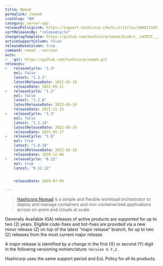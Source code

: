```yaml
---
title: Nomad
permalink: /nomad
iconSlug: "NA"
category: server-app
releasePolicyLink: https://support.hashicorp.com/hc/articles/360021185113
sortReleasesBy: "releaseCycle"
changelogTemplate: https://github.com/hashicorp/nomad/blob/v__LATEST__/CHANGELOG.md
activeSupportColumn: false
releaseDateColumn: true
command: nomad --version
auto:
-   git: https://github.com/hashicorp/nomad.git
releases:
-   releaseCycle: "1.3"
    eol: false
    latest: "1.3.1"
    latestReleaseDate: 2022-05-19
    releaseDate: 2022-05-11
-   releaseCycle: "1.2"
    eol: false
    latest: "1.2.8"
    latestReleaseDate: 2022-05-19
    releaseDate: 2021-11-15
-   releaseCycle: "1.1"
    eol: false
    latest: "1.1.14"
    latestReleaseDate: 2022-05-19
    releaseDate: 2021-05-17
-   releaseCycle: "1.0"
    eol: true
    latest: "1.0.18"
    latestReleaseDate: 2022-02-10
    releaseDate: 2020-12-08
-   releaseCycle: "0.12"
    eol: true
    latest: "0.12.12"


    releaseDate: 2020-07-09

---
```


> [Hashicorp Nomad](https://www.nomadproject.io/) is a simple and flexible workload orchestrator to deploy and manage containers and non-containerized applications across on-prem and clouds at scale.

Generally Available (GA) releases of active products are supported for up to two (2) years. Eligible code-fixes and hot-fixes are provided via a new minor release (Z) on top of the latest "major release" branch, for up to two (2) releases from the most current major release. 

A major release is identified by a change in the first (X) or second (Y) digit in the following versioning nomenclature: `Version X.Y.Z.`

Hashicorp uses the same support period and EoL Policy for all its products.

